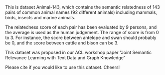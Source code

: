 This is dataset Animal-143, which contains the semantic relatedness 
of 143 pairs of common animal names (92 different animals) including 
mammals, birds, insects and marine animals.

The relatedness score of each pair has been evaluated by 9 persons, and 
the average is used as the human judgement. The range of score is from 
0 to 3. For instance, the score between antelope and swan should probably 
be 0, and the score between cattle and bison can be 3.

This dataset was proposed in our ACL workshop paper 
"Joint Semantic Relevance Learning with Text Data and Graph Knowledge"

Please cite if you would like to use this dataset. Cheers!
